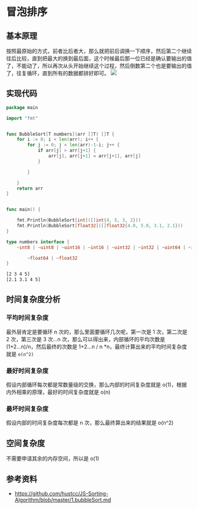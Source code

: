 # 冒泡排序
## 基本原理
按照最原始的方式，前者比后者大，那么就把前后调换一下顺序，然后第二个继续往后比较，直到把最大的换到最后面，这个时候最后那一位已经是确认要输出的值了，不能动了，所以再次从头开始继续这个过程，然后倒数第二个也是要输出的值了，往复循环，直到所有的数据都排好即可。
![](https://raw.githubusercontent.com/imgoogege/Sorting-Algorithm/master/res/bubbleSort.gif)
## 实现代码
```go
package main

import "fmt"


func BubbleSort[T numbers](arr []T) []T {
	for i := 0; i < len(arr); i++ {
		for j := 0; j < len(arr)-1-i; j++ {
			if arr[j] > arr[j+1] {
				arr[j], arr[j+1] = arr[j+1], arr[j]
			}

		}

	}
	return arr
}


func main() {

	fmt.Println(BubbleSort[int]([]int{4, 5, 3, 2}))
	fmt.Println(BubbleSort[float32]([]float32{4.0, 5.0, 3.1, 2.1}))
}

type numbers interface {
	~int8 | ~uint8 | ~uint16 | ~int16 | ~uint32 | ~int32 | ~uint64 | ~int64 | ~int | ~uint |

		~float64 | ~float32
}

```
```bash
[2 3 4 5]
[2.1 3.1 4 5]
```
## 时间复杂度分析
### 平均时间复杂度
最外层肯定是要循环 n 次的，那么里面要循环几次呢，第一次是 1 次，第二次是 2 次，第三次是 3 次...n 次，那么可以得出来，内部循环的平均次数是 
(1+2...n)/n，然后最终的次数是 1+2...n / n *n，最终计算出来的平均时间复杂度就是 `o(n^2)`
### 最好时间复杂度
假设内部循环每次都是常数量级的交换，那么内部的时间复杂度就是 o(1)，根据内外相乘的原理，最好的时间复杂度就是 o(n)
### 最坏时间复杂度
假设内部的时间复杂度每次都是 n 次，那么最终算出来的结果就是 o(n^2)
## 空间复杂度
不需要申请其余的内存空间，所以是 o(1)
## 参考资料
- https://github.com/hustcc/JS-Sorting-Algorithm/blob/master/1.bubbleSort.md